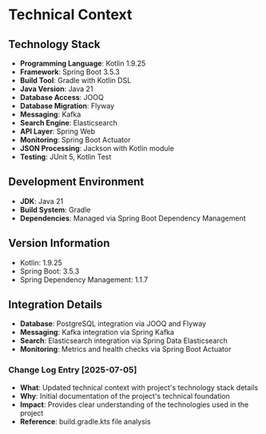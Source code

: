 # Technical Context

## Technology Stack
- **Programming Language**: Kotlin 1.9.25
- **Framework**: Spring Boot 3.5.3
- **Build Tool**: Gradle with Kotlin DSL
- **Java Version**: Java 21
- **Database Access**: JOOQ
- **Database Migration**: Flyway
- **Messaging**: Kafka
- **Search Engine**: Elasticsearch
- **API Layer**: Spring Web
- **Monitoring**: Spring Boot Actuator
- **JSON Processing**: Jackson with Kotlin module
- **Testing**: JUnit 5, Kotlin Test

## Development Environment
- **JDK**: Java 21
- **Build System**: Gradle
- **Dependencies**: Managed via Spring Boot Dependency Management

## Version Information
- Kotlin: 1.9.25
- Spring Boot: 3.5.3
- Spring Dependency Management: 1.1.7

## Integration Details
- **Database**: PostgreSQL integration via JOOQ and Flyway
- **Messaging**: Kafka integration via Spring Kafka
- **Search**: Elasticsearch integration via Spring Data Elasticsearch
- **Monitoring**: Metrics and health checks via Spring Boot Actuator

### Change Log Entry [2025-07-05]
- **What**: Updated technical context with project's technology stack details
- **Why**: Initial documentation of the project's technical foundation
- **Impact**: Provides clear understanding of the technologies used in the project
- **Reference**: build.gradle.kts file analysis
